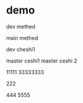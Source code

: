 # demo

dev methed

main
methed


dev cheshi1

master ceshi1
master ceshi 2


11111
33333333

222

444
5555



